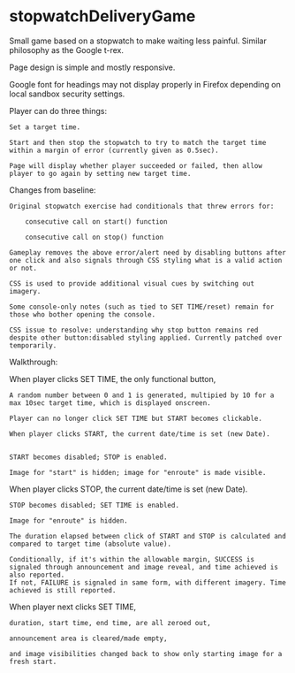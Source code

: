 # stopwatchDeliveryGame
Small game based on a stopwatch to make waiting less painful. Similar philosophy as the Google t-rex.

Page design is simple and mostly responsive.

Google font for headings may not display properly in Firefox depending on local sandbox security settings.

Player can do three things:

	Set a target time.

	Start and then stop the stopwatch to try to match the target time within a margin of error (currently given as 0.5sec).

	Page will display whether player succeeded or failed, then allow player to go again by setting new target time.

Changes from baseline:

	Original stopwatch exercise had conditionals that threw errors for: 

		consecutive call on start() function

		consecutive call on stop() function

	Gameplay removes the above error/alert need by disabling buttons after one click and also signals through CSS styling what is a valid action or not.

	CSS is used to provide additional visual cues by switching out imagery.

	Some console-only notes (such as tied to SET TIME/reset) remain for those who bother opening the console.

	CSS issue to resolve: understanding why stop button remains red despite other button:disabled styling applied. Currently patched over temporarily.


Walkthrough:

When player clicks SET TIME, the only functional button,

	A random number between 0 and 1 is generated, multipied by 10 for a max 10sec target time, which is displayed onscreen.

	Player can no longer click SET TIME but START becomes clickable.

	When player clicks START, the current date/time is set (new Date).


	START becomes disabled; STOP is enabled.

	Image for "start" is hidden; image for "enroute" is made visible.

When player clicks STOP, 
	the current date/time is set (new Date).

	STOP becomes disabled; SET TIME is enabled.

	Image for "enroute" is hidden.

	The duration elapsed between click of START and STOP is calculated and compared to target time (absolute value).

	Conditionally, if it's within the allowable margin, SUCCESS is signaled through announcement and image reveal, and time achieved is also reported.
	If not, FAILURE is signaled in same form, with different imagery. Time achieved is still reported.

When player next clicks SET TIME,

	duration, start time, end time, are all zeroed out,

	announcement area is cleared/made empty,

	and image visibilities changed back to show only starting image for a fresh start.
